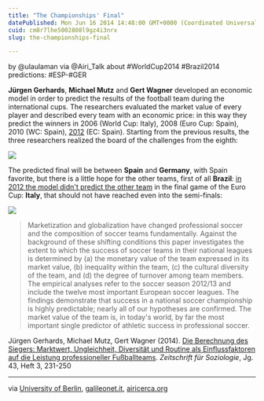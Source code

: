 ```yaml
---
title: "The Championships' Final"
datePublished: Mon Jun 16 2014 14:48:00 GMT+0000 (Coordinated Universal Time)
cuid: cm8r7lhe5002808l9gz4i3nrx
slug: the-championships-final

---
```



by @ulaulaman via @Airi\_Talk about #WorldCup2014 #Brazil2014 predictions: #ESP-#GER

**Jürgen Gerhards**, **Michael Mutz** and **Gert Wagner** developed an economic model in order to predict the results of the football team during the international cups. The researchers evaluated the market value of every player and described every team with an economic price: in this way they predict the winners in 2006 (World Cup: Italy), 2008 (Euro Cup: Spain), 2010 (WC: Spain), [2012](http://scienceguide.nl/print.aspx?id=25936) (EC: Spain). Starting from the previous results, the three researchers realized the board of the challenges from the eighth:

![](https://cdn.hashnode.com/res/hashnode/image/upload/v1743071212417/a422c95a-907b-491f-9550-53ec435d2429.jpeg)

The predicted final will be between **Spain** and **Germany**, with Spain favorite, but there is a little hope for the other teams, first of all **Brazil**: [in 2012 the model didn't predict the other team](http://scienceguide.nl/print.aspx?id=25936) in the final game of the Euro Cup: **Italy**, that should not have reached even into the semi-finals:

![](https://cdn.hashnode.com/res/hashnode/image/upload/v1743071213817/332228b8-c671-4ed5-bbb0-f77b0ea450e2.jpeg)

> Marketization and globalization have changed professional soccer and the composition of soccer teams fundamentally. Against the background of these shifting conditions this paper investigates the extent to which the success of soccer teams in their national leagues is determined by (a) the monetary value of the team expressed in its market value, (b) inequality within the team, (c) the cultural diversity of the team, and (d) the degree of turnover among team members. The empirical analyses refer to the soccer season 2012/13 and include the twelve most important European soccer leagues. The findings demonstrate that success in a national soccer championship is highly predictable; nearly all of our hypotheses are confirmed. The market value of the team is, in today's world, by far the most important single predictor of athletic success in professional soccer.

Jürgen Gerhards, Michael Mutz, Gert Wagner (2014). [Die Berechnung des Siegers: Marktwert, Ungleichheit, Diversität und Routine als Einflussfaktoren auf die Leistung professioneller Fußballteams](http://zfs-online.org/index.php/zfs/article/view/3170). _Zeitschrift für Soziologie_, Jg. 43, Heft 3, 231-250

* * *

via [University of Berlin](http://www.fu-berlin.de/en/presse/informationen/fup/2014/fup_14_211-wm-prognose-gerhards-wagner-mutz/index.html), [galileonet.it](http://www.galileonet.it/articles/53982611a5717a103a000026), [airicerca.org](http://www.airicerca.org/notizie/chi-vincera-i-mondiali-di-calcio-2014/)